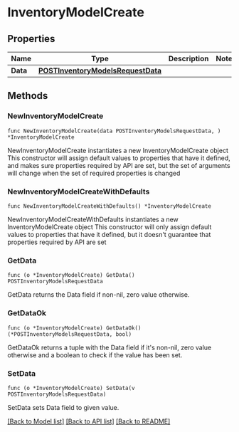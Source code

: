 # InventoryModelCreate

## Properties

Name | Type | Description | Notes
------------ | ------------- | ------------- | -------------
**Data** | [**POSTInventoryModelsRequestData**](POSTInventoryModelsRequestData.md) |  | 

## Methods

### NewInventoryModelCreate

`func NewInventoryModelCreate(data POSTInventoryModelsRequestData, ) *InventoryModelCreate`

NewInventoryModelCreate instantiates a new InventoryModelCreate object
This constructor will assign default values to properties that have it defined,
and makes sure properties required by API are set, but the set of arguments
will change when the set of required properties is changed

### NewInventoryModelCreateWithDefaults

`func NewInventoryModelCreateWithDefaults() *InventoryModelCreate`

NewInventoryModelCreateWithDefaults instantiates a new InventoryModelCreate object
This constructor will only assign default values to properties that have it defined,
but it doesn't guarantee that properties required by API are set

### GetData

`func (o *InventoryModelCreate) GetData() POSTInventoryModelsRequestData`

GetData returns the Data field if non-nil, zero value otherwise.

### GetDataOk

`func (o *InventoryModelCreate) GetDataOk() (*POSTInventoryModelsRequestData, bool)`

GetDataOk returns a tuple with the Data field if it's non-nil, zero value otherwise
and a boolean to check if the value has been set.

### SetData

`func (o *InventoryModelCreate) SetData(v POSTInventoryModelsRequestData)`

SetData sets Data field to given value.



[[Back to Model list]](../README.md#documentation-for-models) [[Back to API list]](../README.md#documentation-for-api-endpoints) [[Back to README]](../README.md)


